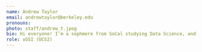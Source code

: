 ```yaml
---
name: Andrew Taylor
email: andrewtaylor@berkeley.edu
pronouns: 
photo: staff/andrew_t.jpeg
bio: Hi everyone! I'm a sophmore from SoCal studying Data Science, and this is my 2nd semester on staff. In my free time I love discovering new music and learning how to cook.
role: uGSI (UCS2)
---
```

